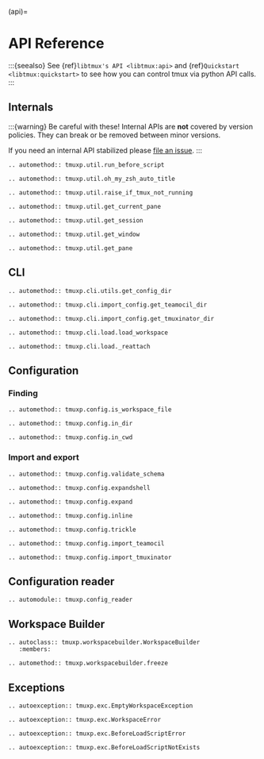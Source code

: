 (api)=

# API Reference

:::{seealso}
See {ref}`libtmux's API <libtmux:api>` and {ref}`Quickstart <libtmux:quickstart>` to see how you can control
tmux via python API calls.
:::

## Internals

:::{warning}
Be careful with these! Internal APIs are **not** covered by version policies. They can break or be removed between minor versions.

If you need an internal API stabilized please [file an issue](https://github.com/tmux-python/tmuxp/issues).
:::

```{eval-rst}
.. automethod:: tmuxp.util.run_before_script
```

```{eval-rst}
.. automethod:: tmuxp.util.oh_my_zsh_auto_title
```

```{eval-rst}
.. automethod:: tmuxp.util.raise_if_tmux_not_running
```

```{eval-rst}
.. automethod:: tmuxp.util.get_current_pane
```

```{eval-rst}
.. automethod:: tmuxp.util.get_session
```

```{eval-rst}
.. automethod:: tmuxp.util.get_window
```

```{eval-rst}
.. automethod:: tmuxp.util.get_pane
```

## CLI

```{eval-rst}
.. automethod:: tmuxp.cli.utils.get_config_dir
```

```{eval-rst}
.. automethod:: tmuxp.cli.import_config.get_teamocil_dir
```

```{eval-rst}
.. automethod:: tmuxp.cli.import_config.get_tmuxinator_dir
```

```{eval-rst}
.. automethod:: tmuxp.cli.load.load_workspace
```

```{eval-rst}
.. automethod:: tmuxp.cli.load._reattach
```

## Configuration

### Finding

```{eval-rst}
.. automethod:: tmuxp.config.is_workspace_file
```

```{eval-rst}
.. automethod:: tmuxp.config.in_dir
```

```{eval-rst}
.. automethod:: tmuxp.config.in_cwd
```

### Import and export

```{eval-rst}
.. automethod:: tmuxp.config.validate_schema
```

```{eval-rst}
.. automethod:: tmuxp.config.expandshell
```

```{eval-rst}
.. automethod:: tmuxp.config.expand
```

```{eval-rst}
.. automethod:: tmuxp.config.inline
```

```{eval-rst}
.. automethod:: tmuxp.config.trickle
```

```{eval-rst}
.. automethod:: tmuxp.config.import_teamocil
```

```{eval-rst}
.. automethod:: tmuxp.config.import_tmuxinator
```

## Configuration reader

```{eval-rst}
.. automodule:: tmuxp.config_reader
```

## Workspace Builder

```{eval-rst}
.. autoclass:: tmuxp.workspacebuilder.WorkspaceBuilder
   :members:
```

```{eval-rst}
.. automethod:: tmuxp.workspacebuilder.freeze
```

## Exceptions

```{eval-rst}
.. autoexception:: tmuxp.exc.EmptyWorkspaceException
```

```{eval-rst}
.. autoexception:: tmuxp.exc.WorkspaceError
```

```{eval-rst}
.. autoexception:: tmuxp.exc.BeforeLoadScriptError
```

```{eval-rst}
.. autoexception:: tmuxp.exc.BeforeLoadScriptNotExists
```
